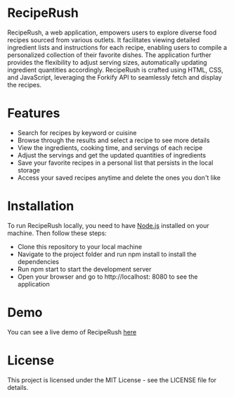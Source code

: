 # RecipeRush 
RecipeRush, a web application, empowers users to explore diverse food recipes sourced from various outlets. It facilitates viewing detailed ingredient lists and instructions for each recipe, enabling users to compile a personalized collection of their favorite dishes. The application further provides the flexibility to adjust serving sizes, automatically updating ingredient quantities accordingly. RecipeRush is crafted using HTML, CSS, and JavaScript, leveraging the Forkify API to seamlessly fetch and display the recipes.

# Features
* Search for recipes by keyword or cuisine
* Browse through the results and select a recipe to see more details
* View the ingredients, cooking time, and servings of each recipe
* Adjust the servings and get the updated quantities of ingredients
* Save your favorite recipes in a personal list that persists in the local storage
* Access your saved recipes anytime and delete the ones you don't like

# Installation
To run RecipeRush locally, you need to have [Node.js](https://nodejs.org/en/) installed on your machine. Then follow these steps:

* Clone this repository to your local machine
* Navigate to the project folder and run npm install to install the dependencies
* Run npm start to start the development server
* Open your browser and go to http://localhost: 8080 to see the application

  
# Demo

You can see a live demo of RecipeRush [here](https://www.google.com)

# License
This project is licensed under the MIT License - see the LICENSE file for details.
